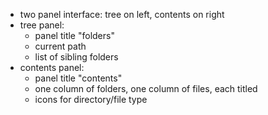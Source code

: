 - two panel interface: tree on left, contents on right
- tree panel:
  - panel title "folders"
  - current path
  - list of sibling folders
- contents panel:
  - panel title "contents"
  - one column of folders, one column of files, each titled
  - icons for directory/file type
